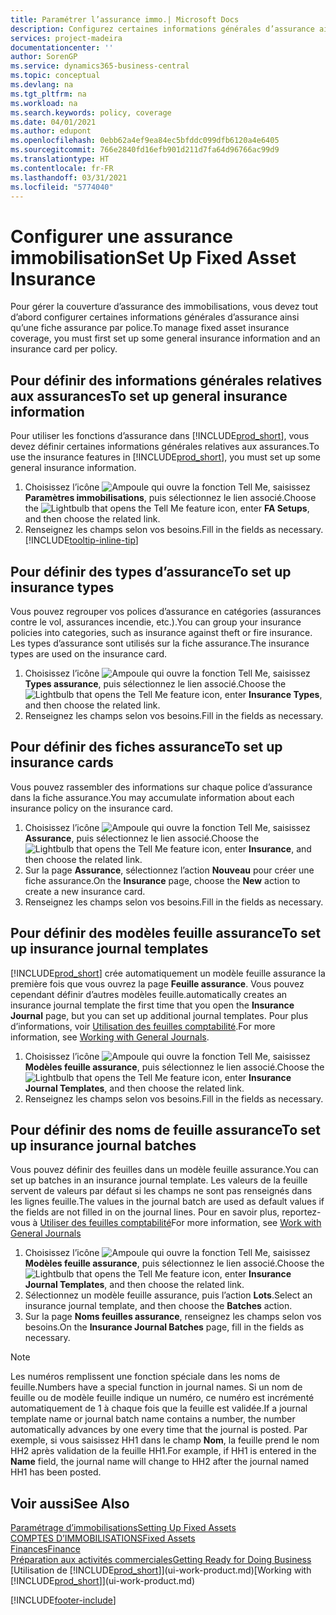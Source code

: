 ```yaml
---
title: Paramétrer l’assurance immo.| Microsoft Docs
description: Configurez certaines informations générales d’assurance ainsi qu’une fiche assurance par police pour gérer la couverture d’assurance des immobilisations.
services: project-madeira
documentationcenter: ''
author: SorenGP
ms.service: dynamics365-business-central
ms.topic: conceptual
ms.devlang: na
ms.tgt_pltfrm: na
ms.workload: na
ms.search.keywords: policy, coverage
ms.date: 04/01/2021
ms.author: edupont
ms.openlocfilehash: 0ebb62a4ef9ea84ec5bfddc099dfb6120a4e6405
ms.sourcegitcommit: 766e2840fd16efb901d211d7fa64d96766ac99d9
ms.translationtype: HT
ms.contentlocale: fr-FR
ms.lasthandoff: 03/31/2021
ms.locfileid: "5774040"
---
```

# <a name="set-up-fixed-asset-insurance"></a><span data-ttu-id="11eda-103">Configurer une assurance immobilisation</span><span class="sxs-lookup"><span data-stu-id="11eda-103">Set Up Fixed Asset Insurance</span></span>
<span data-ttu-id="11eda-104">Pour gérer la couverture d’assurance des immobilisations, vous devez tout d’abord configurer certaines informations générales d’assurance ainsi qu’une fiche assurance par police.</span><span class="sxs-lookup"><span data-stu-id="11eda-104">To manage fixed asset insurance coverage, you must first set up some general insurance information and an insurance card per policy.</span></span>

## <a name="to-set-up-general-insurance-information"></a><span data-ttu-id="11eda-105">Pour définir des informations générales relatives aux assurances</span><span class="sxs-lookup"><span data-stu-id="11eda-105">To set up general insurance information</span></span>
<span data-ttu-id="11eda-106">Pour utiliser les fonctions d’assurance dans [!INCLUDE[prod_short](includes/prod_short.md)], vous devez définir certaines informations générales relatives aux assurances.</span><span class="sxs-lookup"><span data-stu-id="11eda-106">To use the insurance features in [!INCLUDE[prod_short](includes/prod_short.md)], you must set up some general insurance information.</span></span>  

1. <span data-ttu-id="11eda-107">Choisissez l’icône ![Ampoule qui ouvre la fonction Tell Me](media/ui-search/search_small.png "Dites-moi ce que vous voulez faire"), saisissez **Paramètres immobilisations**, puis sélectionnez le lien associé.</span><span class="sxs-lookup"><span data-stu-id="11eda-107">Choose the ![Lightbulb that opens the Tell Me feature](media/ui-search/search_small.png "Tell me what you want to do") icon, enter **FA Setups**, and then choose the related link.</span></span>  
2. <span data-ttu-id="11eda-108">Renseignez les champs selon vos besoins.</span><span class="sxs-lookup"><span data-stu-id="11eda-108">Fill in the fields as necessary.</span></span> [!INCLUDE[tooltip-inline-tip](includes/tooltip-inline-tip_md.md)]  

## <a name="to-set-up-insurance-types"></a><span data-ttu-id="11eda-109">Pour définir des types d’assurance</span><span class="sxs-lookup"><span data-stu-id="11eda-109">To set up insurance types</span></span>
<span data-ttu-id="11eda-110">Vous pouvez regrouper vos polices d’assurance en catégories (assurances contre le vol, assurances incendie, etc.).</span><span class="sxs-lookup"><span data-stu-id="11eda-110">You can group your insurance policies into categories, such as insurance against theft or fire insurance.</span></span> <span data-ttu-id="11eda-111">Les types d’assurance sont utilisés sur la fiche assurance.</span><span class="sxs-lookup"><span data-stu-id="11eda-111">The insurance types are used on the insurance card.</span></span>

1. <span data-ttu-id="11eda-112">Choisissez l’icône ![Ampoule qui ouvre la fonction Tell Me](media/ui-search/search_small.png "Dites-moi ce que vous voulez faire"), saisissez **Types assurance**, puis sélectionnez le lien associé.</span><span class="sxs-lookup"><span data-stu-id="11eda-112">Choose the ![Lightbulb that opens the Tell Me feature](media/ui-search/search_small.png "Tell me what you want to do") icon, enter **Insurance Types**, and then choose the related link.</span></span>  
2. <span data-ttu-id="11eda-113">Renseignez les champs selon vos besoins.</span><span class="sxs-lookup"><span data-stu-id="11eda-113">Fill in the fields as necessary.</span></span>

## <a name="to-set-up-insurance-cards"></a><span data-ttu-id="11eda-114">Pour définir des fiches assurance</span><span class="sxs-lookup"><span data-stu-id="11eda-114">To set up insurance cards</span></span>
<span data-ttu-id="11eda-115">Vous pouvez rassembler des informations sur chaque police d’assurance dans la fiche assurance.</span><span class="sxs-lookup"><span data-stu-id="11eda-115">You may accumulate information about each insurance policy on the insurance card.</span></span>  

1. <span data-ttu-id="11eda-116">Choisissez l’icône ![Ampoule qui ouvre la fonction Tell Me](media/ui-search/search_small.png "Dites-moi ce que vous voulez faire"), saisissez **Assurance**, puis sélectionnez le lien associé.</span><span class="sxs-lookup"><span data-stu-id="11eda-116">Choose the ![Lightbulb that opens the Tell Me feature](media/ui-search/search_small.png "Tell me what you want to do") icon, enter **Insurance**, and then choose the related link.</span></span>  
2. <span data-ttu-id="11eda-117">Sur la page **Assurance**, sélectionnez l’action **Nouveau** pour créer une fiche assurance.</span><span class="sxs-lookup"><span data-stu-id="11eda-117">On the **Insurance** page, choose the **New** action to create a  new insurance card.</span></span>  
3. <span data-ttu-id="11eda-118">Renseignez les champs selon vos besoins.</span><span class="sxs-lookup"><span data-stu-id="11eda-118">Fill in the fields as necessary.</span></span>

## <a name="to-set-up-insurance-journal-templates"></a><span data-ttu-id="11eda-119">Pour définir des modèles feuille assurance</span><span class="sxs-lookup"><span data-stu-id="11eda-119">To set up insurance journal templates</span></span>
[!INCLUDE[prod_short](includes/prod_short.md)] <span data-ttu-id="11eda-120">crée automatiquement un modèle feuille assurance la première fois que vous ouvrez la page **Feuille assurance**. Vous pouvez cependant définir d’autres modèles feuille.</span><span class="sxs-lookup"><span data-stu-id="11eda-120">automatically creates an insurance journal template the first time that you open the **Insurance Journal** page, but you can set up additional journal templates.</span></span> <span data-ttu-id="11eda-121">Pour plus d’informations, voir [Utilisation des feuilles comptabilité](ui-work-general-journals.md).</span><span class="sxs-lookup"><span data-stu-id="11eda-121">For more information, see [Working with General Journals](ui-work-general-journals.md).</span></span>  

1. <span data-ttu-id="11eda-122">Choisissez l’icône ![Ampoule qui ouvre la fonction Tell Me](media/ui-search/search_small.png "Dites-moi ce que vous voulez faire"), saisissez **Modèles feuille assurance**, puis sélectionnez le lien associé.</span><span class="sxs-lookup"><span data-stu-id="11eda-122">Choose the ![Lightbulb that opens the Tell Me feature](media/ui-search/search_small.png "Tell me what you want to do") icon, enter **Insurance Journal Templates**, and then choose the related link.</span></span>  
2. <span data-ttu-id="11eda-123">Renseignez les champs selon vos besoins.</span><span class="sxs-lookup"><span data-stu-id="11eda-123">Fill in the fields as necessary.</span></span>

## <a name="to-set-up-insurance-journal-batches"></a><span data-ttu-id="11eda-124">Pour définir des noms de feuille assurance</span><span class="sxs-lookup"><span data-stu-id="11eda-124">To set up insurance journal batches</span></span>
<span data-ttu-id="11eda-125">Vous pouvez définir des feuilles dans un modèle feuille assurance.</span><span class="sxs-lookup"><span data-stu-id="11eda-125">You can set up batches in an insurance journal template.</span></span> <span data-ttu-id="11eda-126">Les valeurs de la feuille servent de valeurs par défaut si les champs ne sont pas renseignés dans les lignes feuille.</span><span class="sxs-lookup"><span data-stu-id="11eda-126">The values in the journal batch are used as default values if the fields are not filled in on the journal lines.</span></span> <span data-ttu-id="11eda-127">Pour en savoir plus, reportez-vous à [Utiliser des feuilles comptabilité](ui-work-general-journals.md)</span><span class="sxs-lookup"><span data-stu-id="11eda-127">For more information, see [Work with General Journals](ui-work-general-journals.md)</span></span>  

1. <span data-ttu-id="11eda-128">Choisissez l’icône ![Ampoule qui ouvre la fonction Tell Me](media/ui-search/search_small.png "Dites-moi ce que vous voulez faire"), saisissez **Modèles feuille assurance**, puis sélectionnez le lien associé.</span><span class="sxs-lookup"><span data-stu-id="11eda-128">Choose the ![Lightbulb that opens the Tell Me feature](media/ui-search/search_small.png "Tell me what you want to do") icon, enter **Insurance Journal Templates**, and then choose the related link.</span></span>  
2. <span data-ttu-id="11eda-129">Sélectionnez un modèle feuille assurance, puis l’action **Lots**.</span><span class="sxs-lookup"><span data-stu-id="11eda-129">Select an insurance journal template, and then choose the **Batches** action.</span></span>
3. <span data-ttu-id="11eda-130">Sur la page **Noms feuilles assurance**, renseignez les champs selon vos besoins.</span><span class="sxs-lookup"><span data-stu-id="11eda-130">On the **Insurance Journal Batches** page, fill in the fields as necessary.</span></span>

> [!NOTE]  
>   <span data-ttu-id="11eda-131">Les numéros remplissent une fonction spéciale dans les noms de feuille.</span><span class="sxs-lookup"><span data-stu-id="11eda-131">Numbers have a special function in journal names.</span></span> <span data-ttu-id="11eda-132">Si un nom de feuille ou de modèle feuille indique un numéro, ce numéro est incrémenté automatiquement de 1 à chaque fois que la feuille est validée.</span><span class="sxs-lookup"><span data-stu-id="11eda-132">If a journal template name or journal batch name contains a number, the number automatically advances by one every time that the journal is posted.</span></span> <span data-ttu-id="11eda-133">Par exemple, si vous saisissez HH1 dans le champ **Nom**, la feuille prend le nom HH2 après validation de la feuille HH1.</span><span class="sxs-lookup"><span data-stu-id="11eda-133">For example, if HH1 is entered in the **Name** field, the journal name will change to HH2 after the journal named HH1 has been posted.</span></span>

## <a name="see-also"></a><span data-ttu-id="11eda-134">Voir aussi</span><span class="sxs-lookup"><span data-stu-id="11eda-134">See Also</span></span>
[<span data-ttu-id="11eda-135">Paramétrage d’immobilisations</span><span class="sxs-lookup"><span data-stu-id="11eda-135">Setting Up Fixed Assets</span></span>](fa-setup.md)  
[<span data-ttu-id="11eda-136">COMPTES D’IMMOBILISATIONS</span><span class="sxs-lookup"><span data-stu-id="11eda-136">Fixed Assets</span></span>](fa-manage.md)  
[<span data-ttu-id="11eda-137">Finances</span><span class="sxs-lookup"><span data-stu-id="11eda-137">Finance</span></span>](finance.md)  
[<span data-ttu-id="11eda-138">Préparation aux activités commerciales</span><span class="sxs-lookup"><span data-stu-id="11eda-138">Getting Ready for Doing Business</span></span>](ui-get-ready-business.md)  
<span data-ttu-id="11eda-139">[Utilisation de [!INCLUDE[prod_short](includes/prod_short.md)]](ui-work-product.md)</span><span class="sxs-lookup"><span data-stu-id="11eda-139">[Working with [!INCLUDE[prod_short](includes/prod_short.md)]](ui-work-product.md)</span></span>


[!INCLUDE[footer-include](includes/footer-banner.md)]